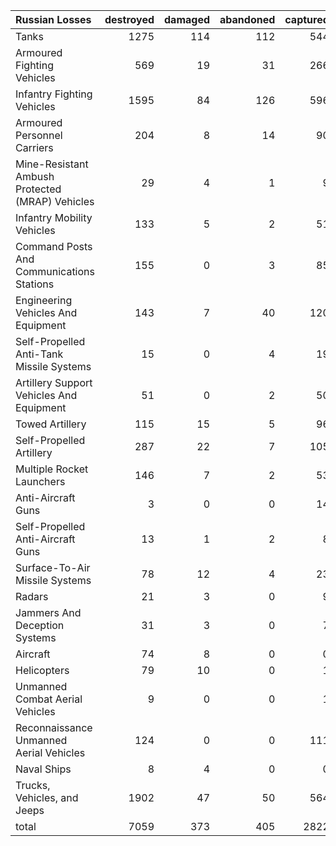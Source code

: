 | Russian Losses                                   |   destroyed |   damaged |   abandoned |   captured |   total |
|:-------------------------------------------------|------------:|----------:|------------:|-----------:|--------:|
| Tanks                                            |        1275 |       114 |         112 |        544 |    2045 |
| Armoured Fighting Vehicles                       |         569 |        19 |          31 |        266 |     885 |
| Infantry Fighting Vehicles                       |        1595 |        84 |         126 |        596 |    2401 |
| Armoured Personnel Carriers                      |         204 |         8 |          14 |         90 |     316 |
| Mine-Resistant Ambush Protected  (MRAP) Vehicles |          29 |         4 |           1 |          9 |      43 |
| Infantry Mobility Vehicles                       |         133 |         5 |           2 |         51 |     191 |
| Command Posts And Communications Stations        |         155 |         0 |           3 |         85 |     243 |
| Engineering Vehicles And Equipment               |         143 |         7 |          40 |        120 |     310 |
| Self-Propelled Anti-Tank Missile Systems         |          15 |         0 |           4 |         19 |      38 |
| Artillery Support Vehicles And Equipment         |          51 |         0 |           2 |         50 |     103 |
| Towed Artillery                                  |         115 |        15 |           5 |         96 |     231 |
| Self-Propelled Artillery                         |         287 |        22 |           7 |        105 |     421 |
| Multiple Rocket Launchers                        |         146 |         7 |           2 |         53 |     208 |
| Anti-Aircraft Guns                               |           3 |         0 |           0 |         14 |      17 |
| Self-Propelled Anti-Aircraft Guns                |          13 |         1 |           2 |          8 |      24 |
| Surface-To-Air Missile Systems                   |          78 |        12 |           4 |         23 |     117 |
| Radars                                           |          21 |         3 |           0 |          9 |      33 |
| Jammers And Deception Systems                    |          31 |         3 |           0 |          7 |      41 |
| Aircraft                                         |          74 |         8 |           0 |          0 |      82 |
| Helicopters                                      |          79 |        10 |           0 |          1 |      90 |
| Unmanned Combat Aerial Vehicles                  |           9 |         0 |           0 |          1 |      10 |
| Reconnaissance Unmanned Aerial Vehicles          |         124 |         0 |           0 |        111 |     235 |
| Naval Ships                                      |           8 |         4 |           0 |          0 |      12 |
| Trucks, Vehicles, and Jeeps                      |        1902 |        47 |          50 |        564 |    2563 |
| total                                            |        7059 |       373 |         405 |       2822 |   10659 |